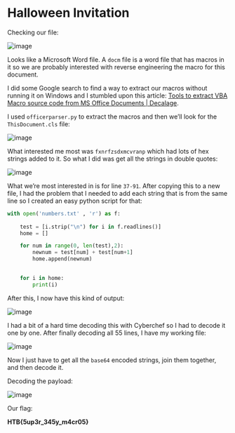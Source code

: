 # Halloween Invitation

Checking our file:

![image](https://user-images.githubusercontent.com/86394721/198456726-e8b7a174-e702-4ba9-a6c9-7a0d0c7a58d1.png)

Looks like a Microsoft Word file. A `docm` file is a word file that has macros in it so we are probably interested with reverse engineering the macro for this document.

I did some Google search to find a way to extract our macros without running it on Windows and I stumbled upon this article: [Tools to extract VBA Macro source code from MS Office Documents | Decalage](https://www.decalage.info/vba_tools). 

I used `officerparser.py` to extract the macros and then we’ll look for the `ThisDocument.cls` file:

![image](https://user-images.githubusercontent.com/86394721/198456677-408f6749-1948-471e-92db-8d2f9e07f7b3.png)

What interested me most was `fxnrfzsdxmcvranp` which had lots of hex strings added to it. So what I did was get all the strings in double quotes:

![image](https://user-images.githubusercontent.com/86394721/198456695-2a1821b6-04f4-4ff0-958d-a37da4203360.png)

What we’re most interested in is for line `37-91`. After copying this to a new file, I had the problem that I needed to add each string that is from the same line so I created an easy python script for that:

```python
with open('numbers.txt' , 'r') as f:
    
    test = [i.strip("\n") for i in f.readlines()]
    home = []

    for num in range(0, len(test),2):
        newnum = test[num] + test[num+1]    
        home.append(newnum)

    
    for i in home:
        print(i)
```

After this, I now have this kind of output:

![image](https://user-images.githubusercontent.com/86394721/198456705-01df7231-3a97-4995-ba09-8767e3c67b46.png)

I had a bit of a hard time decoding this with Cyberchef so I had to decode it one by one. After finally decoding all 55 lines, I have my working file:

![image](https://user-images.githubusercontent.com/86394721/198456712-d27b9433-dcaa-4bc0-b454-8b20b6888710.png)

Now I just have to get all the `base64` encoded strings, join them together, and then decode it.

Decoding the payload:

![image](https://user-images.githubusercontent.com/86394721/198456719-574e590f-33f0-44d2-a394-7ae489d223bb.png)

Our flag:

**HTB{5up3r_345y_m4cr05}**
